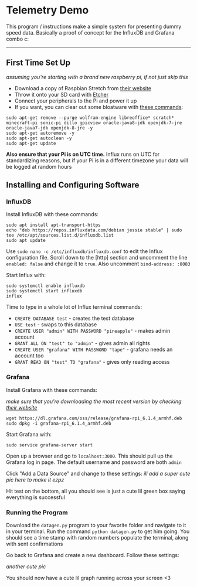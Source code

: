 # Telemetry Demo
This program / instructions make a simple system for presenting dummy speed data. Basically a proof of concept for the InfluxDB and Grafana combo c:

---
## First Time Set Up 
*assuming you're starting with a brand new raspberry pi, if not just skip this*
* Download a copy of Raspbian Stretch from [their website](https://www.raspberrypi.org/downloads/raspbian/)
* Throw it onto your SD card with [Etcher](https://www.balena.io/etcher/)
* Connect your peripherals to the Pi and power it up
* If you want, you can clear out some bloatware with [these commands](https://github.com/raspberrycoulis/remove-bloat/blob/master/remove-bloat.sh):
```
sudo apt-get remove --purge wolfram-engine libreoffice* scratch* minecraft-pi sonic-pi dillo gpicview oracle-java8-jdk openjdk-7-jre oracle-java7-jdk openjdk-8-jre -y
sudo apt-get autoremove -y
sudo apt-get autoclean -y
sudo apt-get update
```

**Also ensure that your Pi is on UTC time.** Influx runs on UTC for standardizing reasons, but if your Pi is in a different timezone your data will be logged at random hours

## Installing and Configuring Software
### InfluxDB
Install InfluxDB with these commands:
```
sudo apt install apt-transport-https
echo "deb https://repos.influxdata.com/debian jessie stable" | sudo tee /etc/apt/sources.list.d/influxdb.list
sudo apt update
```
Use `sudo nano -c /etc/influxdb/influxdb.conf` to edit the Influx configuration file. Scroll down to the [http] section and uncomment the line `enabled: false` and change it to `true`. Also uncomment `bind-address: :8083`

Start Influx with:
```
sudo systemctl enable influxdb
sudo systemctl start influxdb
influx
```
Time to type in a whole lot of Influx terminal commands:
* `CREATE DATABASE test` - creates the test database
* `USE test` - swaps to this database
* `CREATE USER "admin" WITH PASSWORD "pineapple"` - makes admin account
* `GRANT ALL ON "test" to "admin"` - gives admin all rights
* `CREATE USER "grafana" WITH PASSWORD "tape"` - grafana needs an account too
* `GRANT READ ON "test" TO "grafana"` - gives only reading access

### Grafana
Install Grafana with these commands:

*make sure that you're downloading the most recent version by checking [their website](https://grafana.com/grafana/download?platform=arm)*
```
wget https://dl.grafana.com/oss/release/grafana-rpi_6.1.4_armhf.deb 
sudo dpkg -i grafana-rpi_6.1.4_armhf.deb 
```
Start Grafana with:
```
sudo service grafana-server start
```
Open up a browser and go to `localhost:3000`. This should pull up the Grafana log in page. The default username and password are both `admin`

Click "Add a Data Source" and change to these settings:
*ill add a super cute pic here to make it ezpz*

Hit test on the bottom, all you should see is just a cute lil green box saying everything is successful

### Running the Program
Download the `datagen.py` program to your favorite folder and navigate to it in your terminal. Run the command `python datagen.py` to get him going. You should see a time stamp with random numbers populate the terminal, along with sent confirmations

Go back to Grafana and create a new dashboard. Follow these settings:

*another cute pic*

You should now have a cute lil graph running across your screen <3
